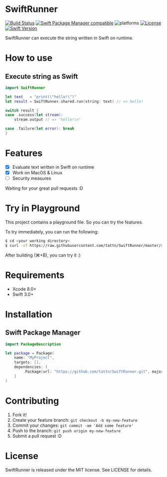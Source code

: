 SwiftRunner
===

[![Build Status](https://travis-ci.org/tattn/SwiftRunner.svg?branch=master)](https://travis-ci.org/tattn/SwiftRunner)
[![Swift Package Manager compatible](https://img.shields.io/badge/Swift%20Package%20Manager-compatible-brightgreen.svg)](https://github.com/apple/swift-package-manager)
![platforms](https://img.shields.io/badge/platforms-macOS%20%7C%20Linux-333333.svg)
[![License](https://img.shields.io/github/license/tattn/SwiftRunner.svg)]()
[![Swift Version](https://img.shields.io/badge/Swift-3.0+-F16D39.svg)](https://developer.apple.com/swift)


SwiftRunner can execute the string written in Swift on runtime.

# How to use

## Execute string as Swift

```swift
import SwiftRunner

let text   = "print(\"hello!\")"
let result = SwiftRunner.shared.run(string: text) // => hello!

switch result {
case .success(let stream):
    stream.output // => "hello!\n"

case .failure(let error): break
}
```

# Features

- [x] Evaluate text written in Swift on runtime
- [x] Work on MacOS & Linux
- [ ] Security measures

Waiting for your great pull requests :D

# Try in Playground

This project contains a playground file. So you can try the features.

To try immediately, you can run the following:

```zsh
$ cd <your working directory>
$ curl -sf https://raw.githubusercontent.com/tattn/SwiftRunner/master/scripts/try-playground.sh | sh -s
```

After building (⌘+B), you can try it :)

# Requirements

- Xcode 8.0+
- Swift 3.0+

# Installation

## Swift Package Manager

```swift
import PackageDescription

let package = Package(
    name: "MyProject",
    targets: [],
    dependencies: [
        .Package(url: "https://github.com/tattn/SwiftRunner.git", majorVersion: 1)
    ]
)
```

# Contributing

1. Fork it!
2. Create your feature branch: `git checkout -b my-new-feature`
3. Commit your changes: `git commit -am 'Add some feature'`
4. Push to the branch: `git push origin my-new-feature`
5. Submit a pull request :D

# License

SwiftRunner is released under the MIT license. See LICENSE for details.
